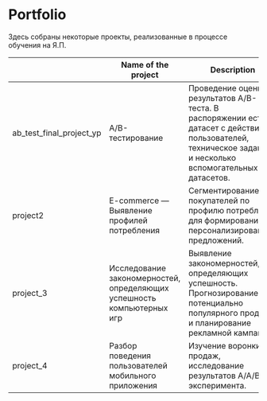 # Portfolio

Здесь собраны некоторые проекты, реализованные в процессе обучения на Я.П.

| | Name of the project |  Description |
| --- | --- | --- |
| ab_test_final_project_yp | A/B-тестирование | Проведение оценки результатов A/B-теста. В распоряжении есть датасет с действиями пользователей, техническое задание и несколько вспомогательных датасетов. |
| project2 | E-commerce — Выявление профилей потребления | Сегментирование покупателей по профилю потребления для формирования персонализированных предложений. |
| project_3 | Исследование закономерностей, определяющих успешность компьютерных игр | Выявление закономерностей, определяющих успешность. Прогнозирование потенциально популярного продукта и планирование рекламной кампании. |
| project_4 | Разбор поведения пользователей мобильного приложения | Изучение воронки продаж, исследование результатов А/А/В эксперимента. |
